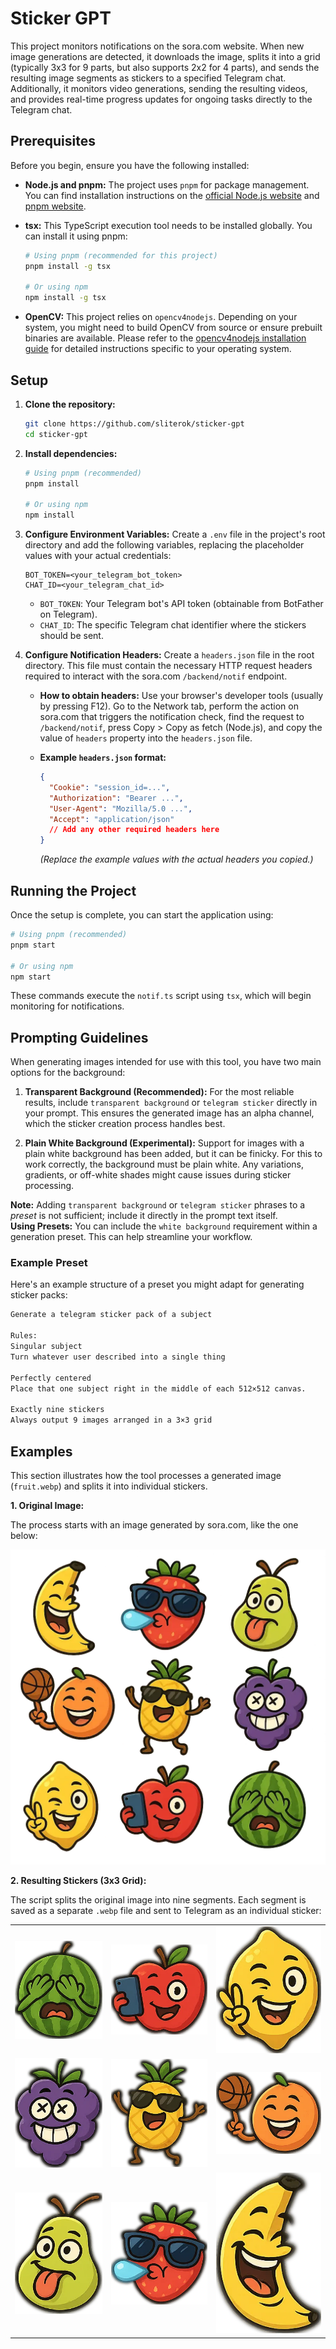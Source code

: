 # Sticker GPT

This project monitors notifications on the sora.com website. When new image generations are detected, it downloads the image, splits it into a grid (typically 3x3 for 9 parts, but also supports 2x2 for 4 parts), and sends the resulting image segments as stickers to a specified Telegram chat. Additionally, it monitors video generations, sending the resulting videos, and provides real-time progress updates for ongoing tasks directly to the Telegram chat.

## Prerequisites

Before you begin, ensure you have the following installed:

- **Node.js and pnpm:** The project uses `pnpm` for package management. You can find installation instructions on the [official Node.js website](https://nodejs.org/) and [pnpm website](https://pnpm.io/installation).
- **tsx:** This TypeScript execution tool needs to be installed globally. You can install it using pnpm:

  ```bash
  # Using pnpm (recommended for this project)
  pnpm install -g tsx

  # Or using npm
  npm install -g tsx
  ```

- **OpenCV:** This project relies on `opencv4nodejs`. Depending on your system, you might need to build OpenCV from source or ensure prebuilt binaries are available. Please refer to the [opencv4nodejs installation guide](https://github.com/justadudewhohacks/opencv4nodejs?tab=readme-ov-file#how-to-install) for detailed instructions specific to your operating system.

## Setup

1.  **Clone the repository:**
    ```bash
    git clone https://github.com/sliterok/sticker-gpt
    cd sticker-gpt
    ```
2.  **Install dependencies:**

    ```bash
    # Using pnpm (recommended)
    pnpm install

    # Or using npm
    npm install
    ```

3.  **Configure Environment Variables:**
    Create a `.env` file in the project's root directory and add the following variables, replacing the placeholder values with your actual credentials:

    ```dotenv
    BOT_TOKEN=<your_telegram_bot_token>
    CHAT_ID=<your_telegram_chat_id>
    ```

    - `BOT_TOKEN`: Your Telegram bot's API token (obtainable from BotFather on Telegram).
    - `CHAT_ID`: The specific Telegram chat identifier where the stickers should be sent.

4.  **Configure Notification Headers:**
    Create a `headers.json` file in the root directory. This file must contain the necessary HTTP request headers required to interact with the sora.com `/backend/notif` endpoint.

    - **How to obtain headers:** Use your browser's developer tools (usually by pressing F12). Go to the Network tab, perform the action on sora.com that triggers the notification check, find the request to `/backend/notif`, press Copy > Copy as fetch (Node.js), and copy the value of `headers` property into the `headers.json` file.

    - **Example `headers.json` format:**
      ```json
      {
        "Cookie": "session_id=...",
        "Authorization": "Bearer ...",
        "User-Agent": "Mozilla/5.0 ...",
        "Accept": "application/json"
        // Add any other required headers here
      }
      ```
      _(Replace the example values with the actual headers you copied.)_

## Running the Project

Once the setup is complete, you can start the application using:

```bash
# Using pnpm (recommended)
pnpm start

# Or using npm
npm start
```

These commands execute the `notif.ts` script using `tsx`, which will begin monitoring for notifications.

## Prompting Guidelines

When generating images intended for use with this tool, you have two main options for the background:

1.  **Transparent Background (Recommended):** For the most reliable results, include `transparent background` or `telegram sticker` directly in your prompt. This ensures the generated image has an alpha channel, which the sticker creation process handles best.

2.  **Plain White Background (Experimental):** Support for images with a plain white background has been added, but it can be finicky. For this to work correctly, the background must be plain white. Any variations, gradients, or off-white shades might cause issues during sticker processing.

**Note:** Adding `transparent background` or `telegram sticker` phrases to a _preset_ is not sufficient; include it directly in the prompt text itself.  
**Using Presets:** You can include the `white background` requirement within a generation preset. This can help streamline your workflow.

### Example Preset

Here's an example structure of a preset you might adapt for generating sticker packs:

```markdown
Generate a telegram sticker pack of a subject

Rules:
Singular subject
Turn whatever user described into a single thing

Perfectly centered
Place that one subject right in the middle of each 512×512 canvas.

Exactly nine stickers
Always output 9 images arranged in a 3×3 grid
```

## Examples

This section illustrates how the tool processes a generated image (`fruit.webp`) and splits it into individual stickers.

**1. Original Image:**

The process starts with an image generated by sora.com, like the one below:

![Original Fruit Image](examples/fruit.webp)

**2. Resulting Stickers (3x3 Grid):**

The script splits the original image into nine segments. Each segment is saved as a separate `.webp` file and sent to Telegram as an individual sticker:

|                                                     |                                                     |                                                     |
| :-------------------------------------------------: | :-------------------------------------------------: | :-------------------------------------------------: |
| ![Sticker 1](examples/doc_2025-05-03_21-19-26.webp) | ![Sticker 2](examples/doc_2025-05-03_21-19-35.webp) | ![Sticker 3](examples/doc_2025-05-03_21-19-37.webp) |
| ![Sticker 4](examples/doc_2025-05-03_21-19-39.webp) | ![Sticker 5](examples/doc_2025-05-03_21-19-41.webp) | ![Sticker 6](examples/doc_2025-05-03_21-19-43.webp) |
| ![Sticker 7](examples/doc_2025-05-03_21-19-45.webp) | ![Sticker 8](examples/doc_2025-05-03_21-19-48.webp) | ![Sticker 9](examples/doc_2025-05-03_21-19-50.webp) |
